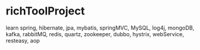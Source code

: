 # richToolProject
learn spring, hibernate, jpa, mybatis, springMVC, MySQL, log4j, mongoDB, kafka, rabbitMQ, redis, quartz, zookeeper, dubbo, hystrix, webService, resteasy, aop
